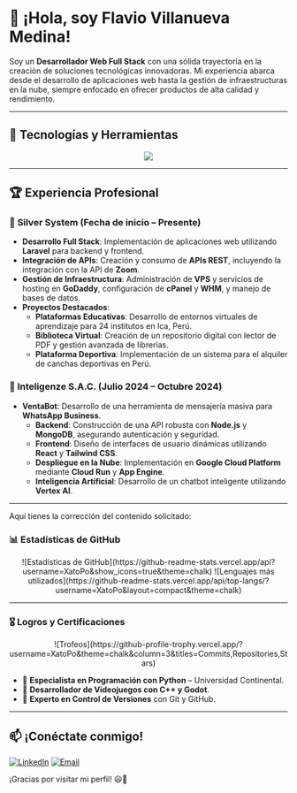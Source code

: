 # 👋 ¡Hola, soy Flavio Villanueva Medina!

Soy un **Desarrollador Web Full Stack** con una sólida trayectoria en la creación de soluciones tecnológicas innovadoras. Mi experiencia abarca desde el desarrollo de aplicaciones web hasta la gestión de infraestructuras en la nube, siempre enfocado en ofrecer productos de alta calidad y rendimiento.

---

## 🚀 Tecnologías y Herramientas

<p align="center">
  <a href="https://skillicons.dev">
    <img src="https://skillicons.dev/icons?i=laravel,php,html,css,js,react,angular,vue,nodejs,python,django,java,kotlin,androidstudio,bootstrap,tailwind,maven,mysql,postgresql,sqlite,mongodb,git,github,docker,aws,gcp,azure,linux" />
  </a>
</p>

---

## 🏆 Experiencia Profesional

### 🔹 **Silver System** (Fecha de inicio – Presente)
- **Desarrollo Full Stack**: Implementación de aplicaciones web utilizando **Laravel** para backend y frontend.
- **Integración de APIs**: Creación y consumo de **APIs REST**, incluyendo la integración con la API de **Zoom**.
- **Gestión de Infraestructura**: Administración de **VPS** y servicios de hosting en **GoDaddy**, configuración de **cPanel** y **WHM**, y manejo de bases de datos.
- **Proyectos Destacados**:
  - **Plataformas Educativas**: Desarrollo de entornos virtuales de aprendizaje para 24 institutos en Ica, Perú.
  - **Biblioteca Virtual**: Creación de un repositorio digital con lector de PDF y gestión avanzada de librerías.
  - **Plataforma Deportiva**: Implementación de un sistema para el alquiler de canchas deportivas en Perú.

### 🔹 **Inteligenze S.A.C.** (Julio 2024 – Octubre 2024)
- **VentaBot**: Desarrollo de una herramienta de mensajería masiva para **WhatsApp Business**.
  - **Backend**: Construcción de una API robusta con **Node.js** y **MongoDB**, asegurando autenticación y seguridad.
  - **Frontend**: Diseño de interfaces de usuario dinámicas utilizando **React** y **Tailwind CSS**.
  - **Despliegue en la Nube**: Implementación en **Google Cloud Platform** mediante **Cloud Run** y **App Engine**.
  - **Inteligencia Artificial**: Desarrollo de un chatbot inteligente utilizando **Vertex AI**.

---

Aquí tienes la corrección del contenido solicitado:

### 📊 Estadísticas de GitHub

<p align="center">
  ![Estadísticas de GitHub](https://github-readme-stats.vercel.app/api?username=XatoPo&show_icons=true&theme=chalk)
  ![Lenguajes más utilizados](https://github-readme-stats.vercel.app/api/top-langs/?username=XatoPo&layout=compact&theme=chalk)
</p>

---

### 🎖️ Logros y Certificaciones

<p align="center">
  ![Trofeos](https://github-profile-trophy.vercel.app/?username=XatoPo&theme=chalk&column=3&titles=Commits,Repositories,Stars)
</p>

- 🏅 **Especialista en Programación con Python** – Universidad Continental.
- 🏅 **Desarrollador de Videojuegos con C++ y Godot**.
- 🏅 **Experto en Control de Versiones** con Git y GitHub.

---

## 📫 ¡Conéctate conmigo!

[![LinkedIn](https://img.shields.io/badge/LinkedIn-Flavio%20Villanueva%20Medina-blue?style=for-the-badge&logo=linkedin)](https://www.linkedin.com/in/flavio-sebastian-villanueva-medina-072343210)
[![Email](https://img.shields.io/badge/Email-flaviovm2013%40gmail.com-red?style=for-the-badge&logo=gmail)](mailto:flaviovm2013@gmail.com)

¡Gracias por visitar mi perfil! 😃🚀
